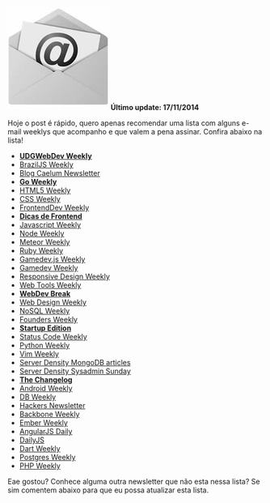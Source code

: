 ![Email Weeklys para devs](images/email-weeklys.jpg "Email Weeklys para devs") **Último update: 17/11/2014**

Hoje o post é rápido, quero apenas recomendar uma lista com alguns e-mail weeklys que acompanho e que valem a pena assinar. Confira abaixo na lista!

*   **[UDGWebDev Weekly](http://udgwebdev.com/newsletter "UDGWebDev Weekly")**
*   [BrazilJS Weekly](http://braziljs.org "BrazilJS Weekly")
*   [Blog Caelum Newsletter](http://www.caelum.com.br/newsletter "Blog Caelum Newsletter")
*   **[Go Weekly](http://golangweekly.com "Go Weekly")**
*   [HTML5 Weekly](http://html5weekly.com "HTML5 Weekly")
*   [CSS Weekly](http://css-weekly.com "CSS Weekly")
*   [FrontendDev Weekly](http://frontenddevweekly.com "FrontendDev Weekly")
*   **[Dicas de Frontend](http://dicasdefrontend.com.br "Dicas de Frontend")**
*   [Javascript Weekly](http://javascriptweekly.com "Javascript Weekly")
*   [Node Weekly](http://nodeweekly.com "Node Weekly")
*   [Meteor Weekly](http://meteorhacks.com/meteor-weekly "Meteor Weekly")
*   [Ruby Weekly](http://rubyweekly.com "Ruby Weekly")
*   [Gamedev.js Weekly](http://weekly.gamedevjs.com "Gamedev.js Weekly")
*   [Gamedev Weekly](http://gamedevweekly.com "Gamedev Weekly")
*   [Responsive Design Weekly](http://responsivedesignweekly.com "Responsive Design Weekly")
*   [Web Tools Weekly](http://webtoolsweekly.com "Web Tools Weekly")
*   **[WebDev Break](http://www.webdevbreak.com/ "WebDev Break")**
*   [Web Design Weekly](http://web-design-weekly.com "Web Design Weekly")
*   [NoSQL Weekly](http://www.nosqlweekly.com "NoSQL Weekly")
*   [Founders Weekly](http://www.founderweekly.com "Founders Weekly")
*   **[Startup Edition](http://startupedition.com/ "Startup Edition")**
*   [Status Code Weekly](http://statuscode.org "Status Code Weekly")
*   [Python Weekly](http://www.pythonweekly.com "Python Weekly")
*   [Vim Weekly](http://www.vimweekly.com "Vim Weekly")
*   [Server Density MongoDB articles](https://blog.serverdensity.com/mongodb "Server Density MongoDB articles")
*   [Server Density Sysadmin Sunday](https://blog.serverdensity.com/sysadmin-sunday-170/#subscribe "Server Density Sysadmin Sunday")
*   **[The Changelog](http://thechangelog.com/ "The Changelog")**
*   [Android Weekly](http://androidweekly.net "Android Weekly")
*   [DB Weekly](http://dbweekly.com/ "DB Weekly")
*   [Hackers Newsletter](http://www.hackernewsletter.com/ "Hackers Newsletter")
*   [Backbone Weekly](http://backboneweekly.com/ "Backbone Weekly")
*   [Ember Weekly](http://emberweekly.com/ "Ember Weekly")
*   [AngularJS Daily](http://www.angularjsdaily.com/ "AngularJS Daily")
*   [DailyJS](http://dailyjs.com/ "DailyJS")
*   [Dart Weekly](http://dartweekly.com/ "Dart Weekly")
*   [Postgres Weekly](http://postgresweekly.com/ "Postgres Weekly")
*   [PHP Weekly](http://www.phpweekly.com/ "PHP Weekly")

Eae gostou? Conhece alguma outra newsletter que não esta nessa lista? Se sim comentem abaixo para que eu possa atualizar esta lista.